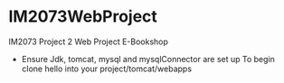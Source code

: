 # IM2073WebProject
IM2073 Project 2 Web Project E-Bookshop

- Ensure Jdk, tomcat, mysql and mysqlConnector are set up
To begin clone hello into your project/tomcat/webapps
